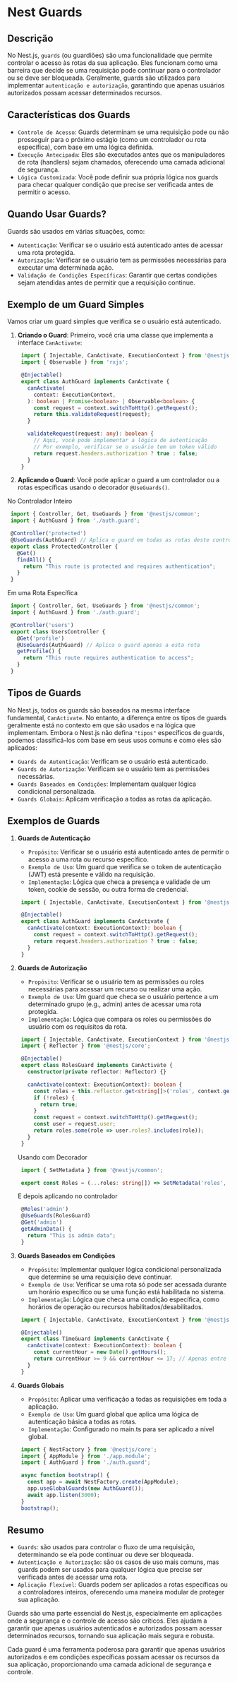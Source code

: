 # Nest Guards

## Descrição

No Nest.js, `guards` (ou guardiões) são uma funcionalidade que permite controlar o acesso às rotas da sua aplicação. Eles funcionam como uma barreira que decide se uma requisição pode continuar para o controlador ou se deve ser bloqueada. Geralmente, guards são utilizados para implementar `autenticação e autorização`, garantindo que apenas usuários autorizados possam acessar determinados recursos.

## Características dos Guards

- `Controle de Acesso`: Guards determinam se uma requisição pode ou não prosseguir para o próximo estágio (como um controlador ou rota específica), com base em uma lógica definida.
- `Execução Antecipada`: Eles são executados antes que os manipuladores de rota (handlers) sejam chamados, oferecendo uma camada adicional de segurança.
- `Lógica Customizada`: Você pode definir sua própria lógica nos guards para checar qualquer condição que precise ser verificada antes de permitir o acesso.

## Quando Usar Guards?

Guards são usados em várias situações, como:

- `Autenticação`: Verificar se o usuário está autenticado antes de acessar uma rota protegida.
- `Autorização`: Verificar se o usuário tem as permissões necessárias para executar uma determinada ação.
- `Validação de Condições Específicas`: Garantir que certas condições sejam atendidas antes de permitir que a requisição continue.

## Exemplo de um Guard Simples

Vamos criar um guard simples que verifica se o usuário está autenticado.

1. **Criando o Guard**: Primeiro, você cria uma classe que implementa a interface `CanActivate`:

   ```typescript
    import { Injectable, CanActivate, ExecutionContext } from '@nestjs/common';
    import { Observable } from 'rxjs';

    @Injectable()
    export class AuthGuard implements CanActivate {
      canActivate(
        context: ExecutionContext,
      ): boolean | Promise<boolean> | Observable<boolean> {
        const request = context.switchToHttp().getRequest();
        return this.validateRequest(request);
      }

      validateRequest(request: any): boolean {
        // Aqui, você pode implementar a lógica de autenticação
        // Por exemplo, verificar se o usuário tem um token válido
        return request.headers.authorization ? true : false;
      }
    }
   ```

2. **Aplicando o Guard**: Você pode aplicar o guard a um controlador ou a rotas específicas usando o decorador `@UseGuards()`.

No Controlador Inteiro

 ```typescript
  import { Controller, Get, UseGuards } from '@nestjs/common';
  import { AuthGuard } from './auth.guard';

  @Controller('protected')
  @UseGuards(AuthGuard) // Aplica o guard em todas as rotas deste controlador
  export class ProtectedController {
    @Get()
    findAll() {
      return "This route is protected and requires authentication";
    }
  }
 ```

Em uma Rota Específica

 ```typescript
  import { Controller, Get, UseGuards } from '@nestjs/common';
  import { AuthGuard } from './auth.guard';

  @Controller('users')
  export class UsersController {
    @Get('profile')
    @UseGuards(AuthGuard) // Aplica o guard apenas a esta rota
    getProfile() {
      return "This route requires authentication to access";
    }
  }
 ```

## Tipos de Guards

No Nest.js, todos os guards são baseados na mesma interface fundamental, `CanActivate`. No entanto, a diferença entre os tipos de guards geralmente está no contexto em que são usados e na lógica que implementam. Embora o Nest.js não defina `"tipos"` específicos de guards, podemos classificá-los com base em seus usos comuns e como eles são aplicados:

- `Guards de Autenticação`: Verificam se o usuário está autenticado.
- `Guards de Autorização`: Verificam se o usuário tem as permissões necessárias.
- `Guards Baseados em Condições`: Implementam qualquer lógica condicional personalizada.
- `Guards Globais`: Aplicam verificação a todas as rotas da aplicação.

## Exemplos de Guards

1. **Guards de Autenticação**
   - `Propósito`: Verificar se o usuário está autenticado antes de permitir o acesso a uma rota ou recurso específico.
   - `Exemplo de Uso`: Um guard que verifica se o token de autenticação (JWT) está presente e válido na requisição.
   - `Implementação`: Lógica que checa a presença e validade de um token, cookie de sessão, ou outra forma de credencial.

   ```typescript
    import { Injectable, CanActivate, ExecutionContext } from '@nestjs/common';

    @Injectable()
    export class AuthGuard implements CanActivate {
      canActivate(context: ExecutionContext): boolean {
        const request = context.switchToHttp().getRequest();
        return request.headers.authorization ? true : false;
      }
    }
   ```

2. **Guards de Autorização**

   - `Propósito`: Verificar se o usuário tem as permissões ou roles necessárias para acessar um recurso ou realizar uma ação.
   - `Exemplo de Uso`: Um guard que checa se o usuário pertence a um determinado grupo (e.g., admin) antes de acessar uma rota protegida.
   - `Implementação`: Lógica que compara os roles ou permissões do usuário com os requisitos da rota.

   ```typescript
    import { Injectable, CanActivate, ExecutionContext } from '@nestjs/common';
    import { Reflector } from '@nestjs/core';

    @Injectable()
    export class RolesGuard implements CanActivate {
      constructor(private reflector: Reflector) {}

      canActivate(context: ExecutionContext): boolean {
        const roles = this.reflector.get<string[]>('roles', context.getHandler());
        if (!roles) {
          return true;
        }
        const request = context.switchToHttp().getRequest();
        const user = request.user;
        return roles.some(role => user.roles?.includes(role));
      }
    }
   ```

   Usando com Decorador

   ```typescript
    import { SetMetadata } from '@nestjs/common';

    export const Roles = (...roles: string[]) => SetMetadata('roles', roles);
   ```

   E depois aplicando no controlador

   ```typescript
    @Roles('admin')
    @UseGuards(RolesGuard)
    @Get('admin')
    getAdminData() {
      return "This is admin data";
    }
   ```

1. **Guards Baseados em Condições**

   - `Propósito`: Implementar qualquer lógica condicional personalizada que determine se uma requisição deve continuar.
   - `Exemplo de Uso`: Verificar se uma rota só pode ser acessada durante um horário específico ou se uma função está habilitada no sistema.
   - `Implementação`: Lógica que checa uma condição específica, como horários de operação ou recursos habilitados/desabilitados.

   ```typescript
    import { Injectable, CanActivate, ExecutionContext } from '@nestjs/common';

    @Injectable()
    export class TimeGuard implements CanActivate {
      canActivate(context: ExecutionContext): boolean {
        const currentHour = new Date().getHours();
        return currentHour >= 9 && currentHour <= 17; // Apenas entre 9h e 17h
      }
    }
   ```

2. **Guards Globais**
   
   - `Propósito`: Aplicar uma verificação a todas as requisições em toda a aplicação.
   - `Exemplo de Uso`: Um guard global que aplica uma lógica de autenticação básica a todas as rotas.
   - `Implementação`: Configurado no main.ts para ser aplicado a nível global.

   ```typescript
    import { NestFactory } from '@nestjs/core';
    import { AppModule } from './app.module';
    import { AuthGuard } from './auth.guard';

    async function bootstrap() {
      const app = await NestFactory.create(AppModule);
      app.useGlobalGuards(new AuthGuard());
      await app.listen(3000);
    }
    bootstrap();
   ```

## Resumo

- `Guards`: são usados para controlar o fluxo de uma requisição, determinando se ela pode continuar ou deve ser bloqueada.
- `Autenticação e Autorização`: são os casos de uso mais comuns, mas guards podem ser usados para qualquer lógica que precise ser verificada antes de acessar uma rota.
- `Aplicação Flexível`: Guards podem ser aplicados a rotas específicas ou a controladores inteiros, oferecendo uma maneira modular de proteger sua aplicação.

Guards são uma parte essencial do Nest.js, especialmente em aplicações onde a segurança e o controle de acesso são críticos. Eles ajudam a garantir que apenas usuários autenticados e autorizados possam acessar determinados recursos, tornando sua aplicação mais segura e robusta.

Cada guard é uma ferramenta poderosa para garantir que apenas usuários autorizados e em condições específicas possam acessar os recursos da sua aplicação, proporcionando uma camada adicional de segurança e controle.